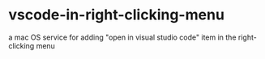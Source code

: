 # vscode-in-right-clicking-menu
a mac OS service for adding "open in visual studio code" item in the right-clicking menu
